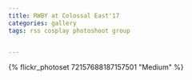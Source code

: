 ```yaml
---
title: RWBY at Colossal East'17
categories: gallery
tags: rss cosplay photoshoot group


---
```


{% flickr_photoset 72157688187157501 "Medium" %}